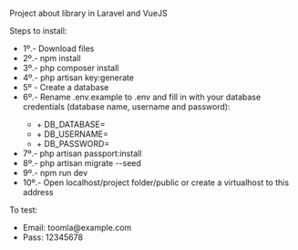 Project about library in Laravel and VueJS

Steps to install:

<ul>
    <li>1º.- Download files</li>
    <li>2º.- npm install</li>
    <li>3º.- php composer install</li>
    <li>4º.- php artisan key:generate</li>
    <li>5º - Create a database</li>
    <li>6º.- Rename .env.example to .env and fill in with your database credentials (database name, username and password):</li>
        <ul>
            <li>+ DB_DATABASE=</li>
            <li>+ DB_USERNAME=</li>
            <li>+ DB_PASSWORD=</li>
        </ul>
    <li>7º.- php artisan passport:install</li>
    <li>8º.- php artisan migrate --seed</li>
    <li>9º.- npm run dev</li>
    <li>10º.- Open localhost/project folder/public or create a virtualhost to this address</li>
</ul>

To test:

<ul>
    <li>Email: toomla@example.com</li>
    <li>Pass: 12345678</li>
</ul>